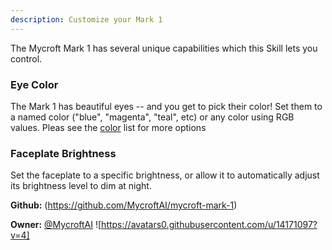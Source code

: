```yaml
---
description: Customize your Mark 1
---
```

The Mycroft Mark 1 has several unique capabilities which this Skill lets you control.

### Eye Color
The Mark 1 has beautiful eyes -- and you get to pick their color!  Set them to
a named color ("blue", "magenta", "teal", etc) or any color using RGB values.
Pleas see the [color](https://github.com/MycroftAI/mycroft-mark-1/blob/dev/dialog/en-us/colors.value)
list for more options

###  Faceplate Brightness
Set the faceplate to a specific brightness, or allow it to automatically adjust
its brightness level to dim at night.

**Github:** (https://github.com/MycroftAI/mycroft-mark-1)

**Owner:** [@MycroftAI](https://github.com/MycroftAI) ![https://avatars0.githubusercontent.com/u/14171097?v=4]

